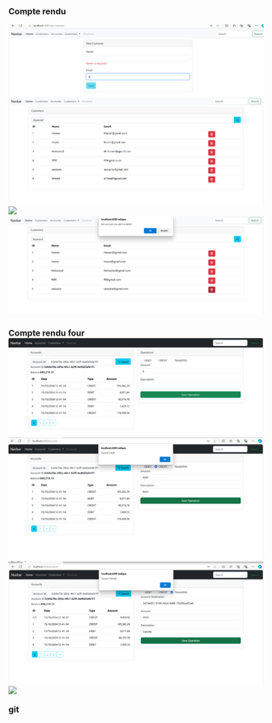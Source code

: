 <h3>Compte rendu</h3>
<img src="captures/Capture8.PNG">
<img src="captures/Capture9.PNG">
<img src="captures/Capture10.PNG">
<img src="captures/Capture11.PNG">
<h3> Compte rendu four</>
<img src="captures/Capture12.PNG">
<img src="captures/Capture13.PNG">
<img src="captures/Capture14.PNG">
<img src="captures/Capture15.PNG">

git
